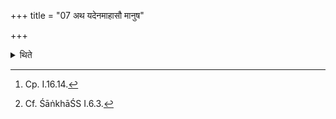 +++
title = "07 अथ यदेनमाहासौ मानुष"

+++

<details><summary>थिते</summary>

7. Then when the Adhvaryu says to him (the Hotr̥)[^1] “So and so is the human Hotr̥” having stood up, having held from behind the right sholulder of the Adhvaryu with his own right hand and the right shoulder of the Āgnīdhra with his own left hand[^2] the Hotr̥ mutters: ṣaṣṭiścādhvaryo... and agnimanvārabhāmahe.....  

[^1]: Cp. I.16.14.  

[^2]: Cf. ŚāṅkhāŚS I.6.3.  
</details>
